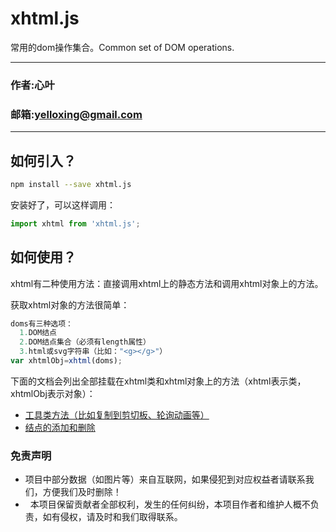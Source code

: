 # xhtml.js
常用的dom操作集合。Common set of DOM operations.

****
### 作者:心叶
### 邮箱:yelloxing@gmail.com
****

如何引入？
--------------------------------------
```bash
npm install --save xhtml.js
```

安装好了，可以这样调用：

```js
import xhtml from 'xhtml.js';
```

如何使用？
---------------------------------------
xhtml有二种使用方法：直接调用xhtml上的静态方法和调用xhtml对象上的方法。

获取xhtml对象的方法很简单：

```js
doms有三种选项：
  1.DOM结点
  2.DOM结点集合（必须有length属性）
  3.html或svg字符串（比如："<g></g>"）
var xhtmlObj=xhtml(doms);
```

下面的文档会列出全部挂载在xhtml类和xhtml对象上的方法（xhtml表示类，xhtmlObj表示对象）：

- [工具类方法（比如复制到剪切板、轮询动画等）](./doc/tool.md)
- [结点的添加和删除](./doc/dom_add&delete.md)

### 免责声明

*   项目中部分数据（如图片等）来自互联网，如果侵犯到对应权益者请联系我们，方便我们及时删除！
*   本项目保留贡献者全部权利，发生的任何纠纷，本项目作者和维护人概不负责，如有侵权，请及时和我们取得联系。